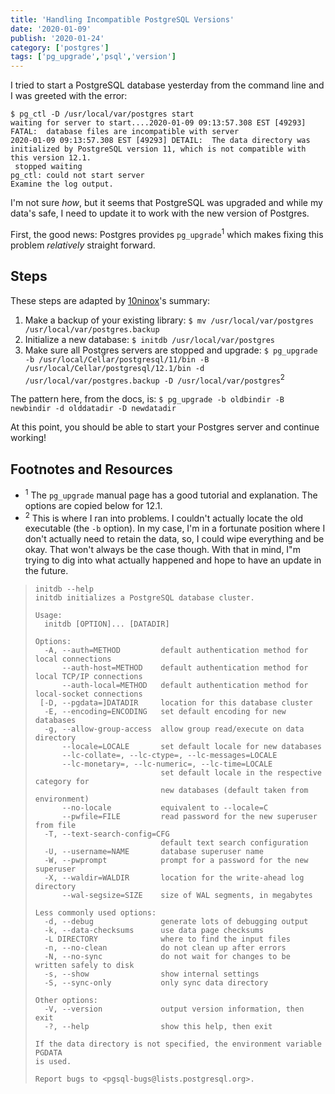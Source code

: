 ```yaml
---
title: 'Handling Incompatible PostgreSQL Versions'
date: '2020-01-09'
publish: '2020-01-24'
category: ['postgres']
tags: ['pg_upgrade','psql','version']
---
```


I tried to start a PostgreSQL database yesterday from the command line and I was greeted with the error:
```shell
$ pg_ctl -D /usr/local/var/postgres start
waiting for server to start....2020-01-09 09:13:57.308 EST [49293] FATAL:  database files are incompatible with server
2020-01-09 09:13:57.308 EST [49293] DETAIL:  The data directory was initialized by PostgreSQL version 11, which is not compatible with this version 12.1.
 stopped waiting
pg_ctl: could not start server
Examine the log output.
```

I'm not sure _how_, but it seems that PostgreSQL was upgraded and while my data's safe, I need to update it to work with the new version of Postgres.

First, the good news: Postgres provides `pg_upgrade`<sup>1</sup> which makes fixing this problem _relatively_ straight forward.

## Steps
These steps are adapted by [10ninox](http://blog.10ninox.com/2015/01/psql-database-incompatible/)'s summary:
1. Make a backup of your existing library: `$ mv /usr/local/var/postgres /usr/local/var/postgres.backup`
2. Initialize a new database: `$ initdb /usr/local/var/postgres`
3. Make sure all Postgres servers are stopped and upgrade: `$ pg_upgrade -b /usr/local/Cellar/postgresql/11/bin -B /usr/local/Cellar/postgresql/12.1/bin -d /usr/local/var/postgres.backup -D /usr/local/var/postgres`<sup>2</sup>

The pattern here, from the docs, is: `$ pg_upgrade -b oldbindir -B newbindir -d olddatadir -D newdatadir`

At this point, you should be able to start your Postgres server and continue working!

## Footnotes and Resources
- <sup>1</sup> The `pg_upgrade` manual page has a good tutorial and explanation. The options are copied below for 12.1.
- <sup>2</sup> This is where I ran into problems. I couldn't actually locate the old executable (the `-b` option). In my case, I'm in a fortunate position where I don't actually need to retain the data, so, I could wipe everything and be okay. That won't always be the case though. With that in mind, I"m trying to dig into what actually happened and hope to have an update in the future.

> ```shell
> initdb --help
> initdb initializes a PostgreSQL database cluster.
>
> Usage:
>   initdb [OPTION]... [DATADIR]
>
> Options:
>   -A, --auth=METHOD         default authentication method for local connections
>       --auth-host=METHOD    default authentication method for local TCP/IP connections
>       --auth-local=METHOD   default authentication method for local-socket connections
>  [-D, --pgdata=]DATADIR     location for this database cluster
>   -E, --encoding=ENCODING   set default encoding for new databases
>   -g, --allow-group-access  allow group read/execute on data directory
>       --locale=LOCALE       set default locale for new databases
>       --lc-collate=, --lc-ctype=, --lc-messages=LOCALE
>       --lc-monetary=, --lc-numeric=, --lc-time=LOCALE
>                             set default locale in the respective category for
>                             new databases (default taken from environment)
>       --no-locale           equivalent to --locale=C
>       --pwfile=FILE         read password for the new superuser from file
>   -T, --text-search-config=CFG
>                             default text search configuration
>   -U, --username=NAME       database superuser name
>   -W, --pwprompt            prompt for a password for the new superuser
>   -X, --waldir=WALDIR       location for the write-ahead log directory
>       --wal-segsize=SIZE    size of WAL segments, in megabytes
>
> Less commonly used options:
>   -d, --debug               generate lots of debugging output
>   -k, --data-checksums      use data page checksums
>   -L DIRECTORY              where to find the input files
>   -n, --no-clean            do not clean up after errors
>   -N, --no-sync             do not wait for changes to be written safely to disk
>   -s, --show                show internal settings
>   -S, --sync-only           only sync data directory
>
> Other options:
>   -V, --version             output version information, then exit
>   -?, --help                show this help, then exit
>
> If the data directory is not specified, the environment variable PGDATA
> is used.
>
> Report bugs to <pgsql-bugs@lists.postgresql.org>.
> ```